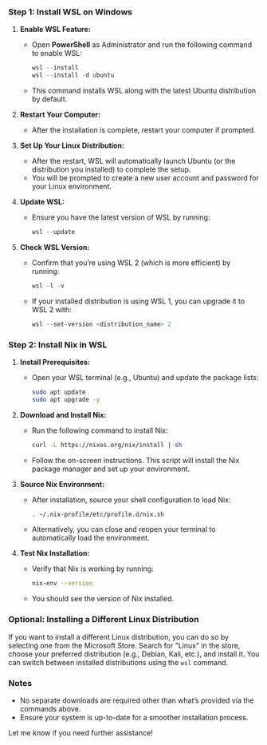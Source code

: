 
### Step 1: Install WSL on Windows

1. **Enable WSL Feature:**
   - Open **PowerShell** as Administrator and run the following command to enable WSL:
     ```powershell
     wsl --install
	 wsl --install -d ubuntu
     ```
   - This command installs WSL along with the latest Ubuntu distribution by default.

2. **Restart Your Computer:**
   - After the installation is complete, restart your computer if prompted.

3. **Set Up Your Linux Distribution:**
   - After the restart, WSL will automatically launch Ubuntu (or the distribution you installed) to complete the setup.
   - You will be prompted to create a new user account and password for your Linux environment.

4. **Update WSL:**
   - Ensure you have the latest version of WSL by running:
     ```powershell
     wsl --update
     ```

5. **Check WSL Version:**
   - Confirm that you’re using WSL 2 (which is more efficient) by running:
     ```powershell
     wsl -l -v
     ```
   - If your installed distribution is using WSL 1, you can upgrade it to WSL 2 with:
     ```powershell
     wsl --set-version <distribution_name> 2
     ```

### Step 2: Install Nix in WSL

1. **Install Prerequisites:**
   - Open your WSL terminal (e.g., Ubuntu) and update the package lists:
     ```bash
     sudo apt update
     sudo apt upgrade -y
     ```

2. **Download and Install Nix:**
   - Run the following command to install Nix:
     ```bash
     curl -L https://nixos.org/nix/install | sh
     ```
   - Follow the on-screen instructions. This script will install the Nix package manager and set up your environment.

3. **Source Nix Environment:**
   - After installation, source your shell configuration to load Nix:
     ```bash
     . ~/.nix-profile/etc/profile.d/nix.sh
     ```
   - Alternatively, you can close and reopen your terminal to automatically load the environment.

4. **Test Nix Installation:**
   - Verify that Nix is working by running:
     ```bash
     nix-env --version
     ```
   - You should see the version of Nix installed.

### Optional: Installing a Different Linux Distribution

If you want to install a different Linux distribution, you can do so by selecting one from the Microsoft Store. Search for "Linux" in the store, choose your preferred distribution (e.g., Debian, Kali, etc.), and install it. You can switch between installed distributions using the `wsl` command.

### Notes
- No separate downloads are required other than what’s provided via the commands above.
- Ensure your system is up-to-date for a smoother installation process.

Let me know if you need further assistance!